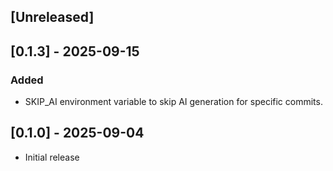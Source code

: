 ## [Unreleased]

## [0.1.3] - 2025-09-15
### Added
- SKIP_AI environment variable to skip AI generation for specific commits.

## [0.1.0] - 2025-09-04

- Initial release
